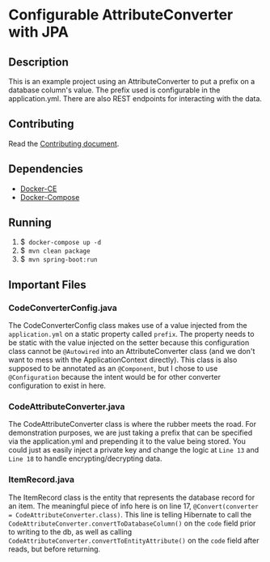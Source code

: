 # Configurable AttributeConverter with JPA

## Description
This is an example project using an AttributeConverter to put a prefix on a database column's value. 
The prefix used is configurable in the application.yml. There are also REST endpoints for interacting
with the data.

## Contributing
Read the [Contributing document](CONTRIBUTING.md).

## Dependencies
- [Docker-CE](https://docs.docker.com/install/)
- [Docker-Compose](https://docs.docker.com/compose/install/)

## Running
1. $` docker-compose up -d`
2. $` mvn clean package`
3. $` mvn spring-boot:run`

## Important Files
### CodeConverterConfig.java
The CodeConverterConfig class makes use of a value injected from the `application.yml` 
on a static property called `prefix`. The property needs to be static with the value injected on the setter 
because this configuration class cannot be `@Autowired` into an AttributeConverter class (and we don't want to
mess with the ApplicationContext directly).  This class is also supposed to be annotated as an `@Component`,
but I chose to use `@Configuration` because the intent would be for other converter configuration to exist in here.  

  
### CodeAttributeConverter.java
The CodeAttributeConverter class is where the rubber meets the road. For demonstration purposes, we are just taking
a prefix that can be specified via the application.yml and prepending it to the value being stored. You could just as 
easily inject a private key and change the logic at `Line 13` and `Line 18` to handle encrypting/decrypting data. 
  
### ItemRecord.java
The ItemRecord class is the entity that represents the database record for an item. The meaningful piece of info
here is on line 17, `@Convert(converter = CodeAttributeConverter.class)`. This line is telling Hibernate to call 
the `CodeAttributeConverter.convertToDatabaseColumn()` on the `code` field prior to writing to the db, as well as 
calling `CodeAttributeConverter.convertToEntityAttribute()` on the `code` field after reads, but before returning.  
